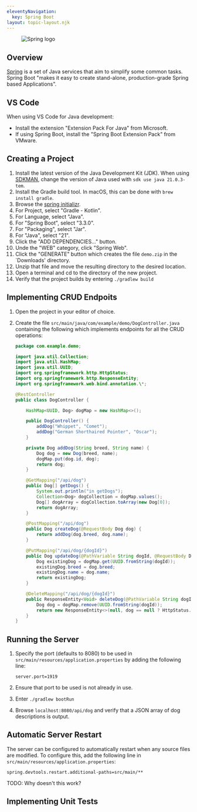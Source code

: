 ```yaml
---
eleventyNavigation:
  key: Spring Boot
layout: topic-layout.njk
---
```


<figure style="width: 30%">
  <img alt="Spring logo"
    src="/blog/assets/spring-logo.png?v={{pkg.version}}">
</figure>

## Overview

<a href="https://spring.io" target="_blank">Spring</a>
is a set of Java services that aim to simplify some common tasks.
Spring Boot "makes it easy to create stand-alone,
production-grade Spring based Applications".

## VS Code

When using VS Code for Java development:

- Install the extension "Extension Pack For Java" from Microsoft.
- If using Spring Boot, install the "Spring Boot Extension Pack" from VMware.

## Creating a Project

1. Install the latest version of the Java Development Kit (JDK).
   When using <a href="https://sdkman.io" target="_blank">SDKMAN</a>,
   change the version of Java used with `sdk use java 21.0.3-tem`.
1. Install the Gradle build tool.
   In macOS, this can be done with `brew install gradle`.
1. Browse the <a href="https://start.spring.io"
   target="_blank">spring initializr</a>.
1. For Project, select "Gradle - Kotlin".
1. For Language, select "Java".
1. For "Spring Boot", select "3.3.0".
1. For "Packaging", select "Jar".
1. For "Java", select "21".
1. Click the "ADD DEPENDENCIES..." button.
1. Unde the "WEB" category, click "Spring Web".
1. Click the "GENERATE" button which
   creates the file `demo.zip` in the `Downloads' directory.
1. Unzip that file and move the resulting directory to the desired location.
1. Open a terminal and cd to the directory of the new project.
1. Verify that the project builds by entering `./gradlew build`

## Implementing CRUD Endpoits

1. Open the project in your editor of choice.
1. Create the file `src/main/java/com/example/demo/DogController.java`
   containing the following which
   implements endpoints for all the CRUD operations:

   ```java
   package com.example.demo;

   import java.util.Collection;
   import java.util.HashMap;
   import java.util.UUID;
   import org.springframework.http.HttpStatus;
   import org.springframework.http.ResponseEntity;
   import org.springframework.web.bind.annotation.\*;

   @RestController
   public class DogController {

       HashMap<UUID, Dog> dogMap = new HashMap<>();

       public DogController() {
           addDog("Whippet", "Comet");
           addDog("German Shorthaired Pointer", "Oscar");
       }

       private Dog addDog(String breed, String name) {
           Dog dog = new Dog(breed, name);
           dogMap.put(dog.id, dog);
           return dog;
       }

       @GetMapping("/api/dog")
       public Dog[] getDogs() {
           System.out.println("in getDogs");
           Collection<Dog> dogCollection = dogMap.values();
           Dog[] dogArray = dogCollection.toArray(new Dog[0]);
           return dogArray;
       }

       @PostMapping("/api/dog")
       public Dog createDog(@RequestBody Dog dog) {
           return addDog(dog.breed, dog.name);
       }

       @PutMapping("/api/dog/{dogId}")
       public Dog updateDog(@PathVariable String dogId, @RequestBody Dog dog) {
           Dog existingDog = dogMap.get(UUID.fromString(dogId));
           existingDog.breed = dog.breed;
           existingDog.name = dog.name;
           return existingDog;
       }

       @DeleteMapping("/api/dog/{dogId}")
       public ResponseEntity<Void> deleteDog(@PathVariable String dogId) {
           Dog dog = dogMap.remove(UUID.fromString(dogId));
           return new ResponseEntity<>(null, dog == null ? HttpStatus.NOT_FOUND : HttpStatus.OK);
       }
   }
   ```

## Running the Server

1. Specify the port (defaults to 8080) to be used in
   `src/main/resources/application.properties` by adding the following line:

   ```text
   server.port=1919
   ```

1. Ensure that port to be used is not already in use.
1. Enter `./gradlew bootRun`
1. Browse `localhost:8080/api/dog` and verify that
   a JSON array of dog descriptions is output.

## Automatic Server Restart

The server can be configured to automatically restart
when any source files are modified.
To configure this, add the following line
in `src/main/resources/application.properties`:

```text
spring.devtools.restart.additional-paths=src/main/**
```

TODO: Why doesn't this work?

## Implementing Unit Tests

